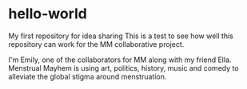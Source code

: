 # hello-world
My first repository for idea sharing 
This is a test to see how well this repository can work for the MM collaborative project.

I'm Emily, one of the collaborators for MM along with my friend Ella. Menstrual Mayhem is using art, politics, history, music and comedy to alleviate the global stigma around menstruation.
